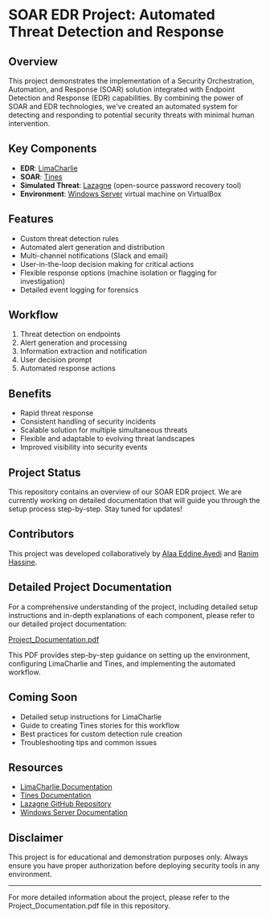 # SOAR EDR Project: Automated Threat Detection and Response

## Overview

This project demonstrates the implementation of a Security Orchestration, Automation, and Response (SOAR) solution integrated with Endpoint Detection and Response (EDR) capabilities. By combining the power of SOAR and EDR technologies, we've created an automated system for detecting and responding to potential security threats with minimal human intervention.

## Key Components

- **EDR**: [LimaCharlie](https://limacharlie.io/)
- **SOAR**: [Tines](https://www.tines.com/)
- **Simulated Threat**: [Lazagne](https://github.com/AlessandroZ/LaZagne) (open-source password recovery tool)
- **Environment**: [Windows Server](https://www.microsoft.com/en-us/windows-server) virtual machine on VirtualBox

## Features

- Custom threat detection rules
- Automated alert generation and distribution
- Multi-channel notifications (Slack and email)
- User-in-the-loop decision making for critical actions
- Flexible response options (machine isolation or flagging for investigation)
- Detailed event logging for forensics

## Workflow

1. Threat detection on endpoints
2. Alert generation and processing
3. Information extraction and notification
4. User decision prompt
5. Automated response actions

## Benefits

- Rapid threat response
- Consistent handling of security incidents
- Scalable solution for multiple simultaneous threats
- Flexible and adaptable to evolving threat landscapes
- Improved visibility into security events

## Project Status

This repository contains an overview of our SOAR EDR project. We are currently working on detailed documentation that will guide you through the setup process step-by-step. Stay tuned for updates!

## Contributors

This project was developed collaboratively by [Alaa Eddine Ayedi](https://github.com/nattycoder) and [Ranim Hassine](https://github.com/ranimhassine).

## Detailed Project Documentation

For a comprehensive understanding of the project, including detailed setup instructions and in-depth explanations of each component, please refer to our detailed project documentation:

[Project_Documentation.pdf](./SOAR-EDR-Project.pdf)

This PDF provides step-by-step guidance on setting up the environment, configuring LimaCharlie and Tines, and implementing the automated workflow.

## Coming Soon

- Detailed setup instructions for LimaCharlie
- Guide to creating Tines stories for this workflow
- Best practices for custom detection rule creation
- Troubleshooting tips and common issues

## Resources

- [LimaCharlie Documentation](https://docs.limacharlie.io/)
- [Tines Documentation](https://www.tines.com/docs)
- [Lazagne GitHub Repository](https://github.com/AlessandroZ/LaZagne)
- [Windows Server Documentation](https://docs.microsoft.com/en-us/windows-server/)

## Disclaimer

This project is for educational and demonstration purposes only. Always ensure you have proper authorization before deploying security tools in any environment.

---

For more detailed information about the project, please refer to the Project_Documentation.pdf file in this repository.

